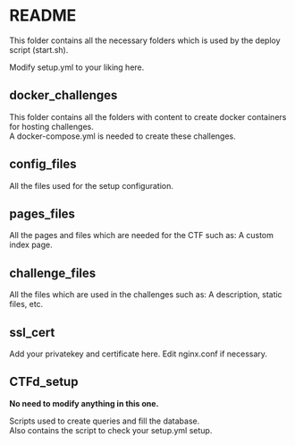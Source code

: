 # README
This folder contains all the necessary folders which is used by the deploy
script (start.sh).

Modify setup.yml to your liking here.

## docker_challenges
This folder contains all the folders with content to create docker containers
for hosting challenges.   
A docker-compose.yml is needed to create these challenges.

## config_files
All the files used for the setup configuration.

## pages_files
All the pages and files which are needed for the CTF such as: A custom index page.

## challenge_files
All the files which are used in the challenges such as: A description, static files, etc.

## ssl_cert
Add your privatekey and certificate here. Edit nginx.conf if necessary.

## CTFd_setup
<b>No need to modify anything in this one.</b>

Scripts used to create queries and fill the database.   
Also contains the script to check your setup.yml setup.
